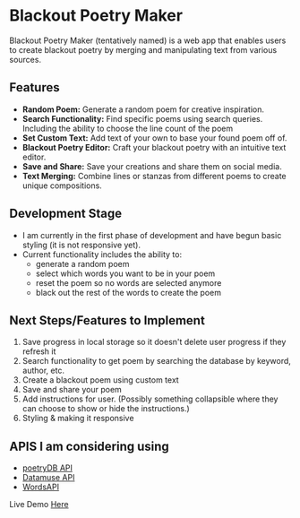 # Blackout Poetry Maker

Blackout Poetry Maker (tentatively named) is a web app that enables users to create blackout poetry by merging and manipulating text from various sources.

## Features

- **Random Poem:** Generate a random poem for creative inspiration.
- **Search Functionality:** Find specific poems using search queries. Including the ability to choose the line count of the poem
- **Set Custom Text:** Add text of your own to base your found poem off of.
- **Blackout Poetry Editor:** Craft your blackout poetry with an intuitive text editor.
- **Save and Share:** Save your creations and share them on social media.
- **Text Merging:** Combine lines or stanzas from different poems to create unique compositions.

## Development Stage
- I am currently in the first phase of development and have begun basic styling (it is not responsive yet). 
- Current functionality includes the ability to: 
  - generate a random poem
  - select which words you want to be in your poem
  - reset the poem so no words are selected anymore
  - black out the rest of the words to create the poem

## Next Steps/Features to Implement
1. Save progress in local storage so it doesn't delete user progress if they refresh it
2. Search functionality to get poem by searching the database by keyword, author, etc.
3. Create a blackout poem using custom text
4. Save and share your poem
5. Add instructions for user. (Possibly something collapsible where they can choose to show or hide the instructions.)
6. Styling & making it responsive

## APIS I am considering using
- [poetryDB API](https://poetrydb.org/index.html)
- [Datamuse API](https://www.datamuse.com/api/)
- [WordsAPI](https://www.wordsapi.com/)

Live Demo [Here](https://raisa-d.github.io/FoundPoetry/)
